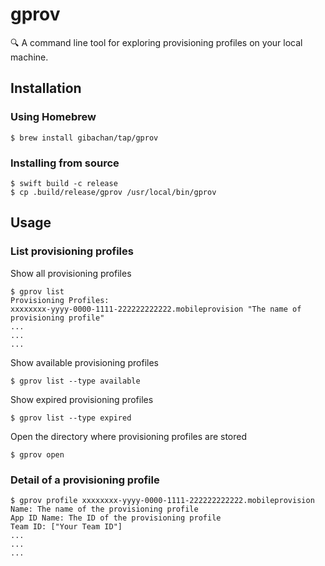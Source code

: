 # gprov

🔍 A command line tool for exploring provisioning profiles on your local machine.

## Installation

### Using Homebrew

```
$ brew install gibachan/tap/gprov
```

### Installing from source

```
$ swift build -c release
$ cp .build/release/gprov /usr/local/bin/gprov
```

## Usage

### List provisioning profiles

Show all provisioning profiles

```
$ gprov list                                  
Provisioning Profiles:
xxxxxxxx-yyyy-0000-1111-222222222222.mobileprovision "The name of provisioning profile"
...
...
...
```

Show available provisioning profiles

```
$ gprov list --type available 
```

Show expired provisioning profiles

```
$ gprov list --type expired 
```

Open the directory where provisioning profiles are stored

```
$ gprov open
```

### Detail of a provisioning profile

```
$ gprov profile xxxxxxxx-yyyy-0000-1111-222222222222.mobileprovision
Name: The name of the provisioning profile
App ID Name: The ID of the provisioning profile
Team ID: ["Your Team ID"]
...
...
...
```
